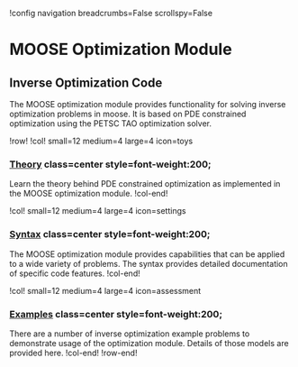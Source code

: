 !config navigation breadcrumbs=False scrollspy=False

# MOOSE Optimization Module

## Inverse Optimization Code

The MOOSE optimization module provides functionality for solving inverse optimization
problems in moose. It is based on PDE constrained optimization using the PETSC TAO optimization solver.

!row!
!col! small=12 medium=4 large=4 icon=toys
### [Theory](theory/InvOptTheory.md) class=center style=font-weight:200;

Learn the theory behind PDE constrained optimization as implemented in the MOOSE optimization module.
!col-end!

!col! small=12 medium=4 large=4 icon=settings
### [Syntax](optimization/systems.md) class=center style=font-weight:200;

The MOOSE optimization module provides capabilities that can be applied to a wide variety of problems. The syntax
provides detailed documentation of specific code features.
!col-end!

!col! small=12 medium=4 large=4 icon=assessment
### [Examples](optimization/examples/index.md) class=center style=font-weight:200;

There are a number of inverse optimization example problems to demonstrate usage of the optimization module. Details of those models are
provided here.
!col-end!
!row-end!
